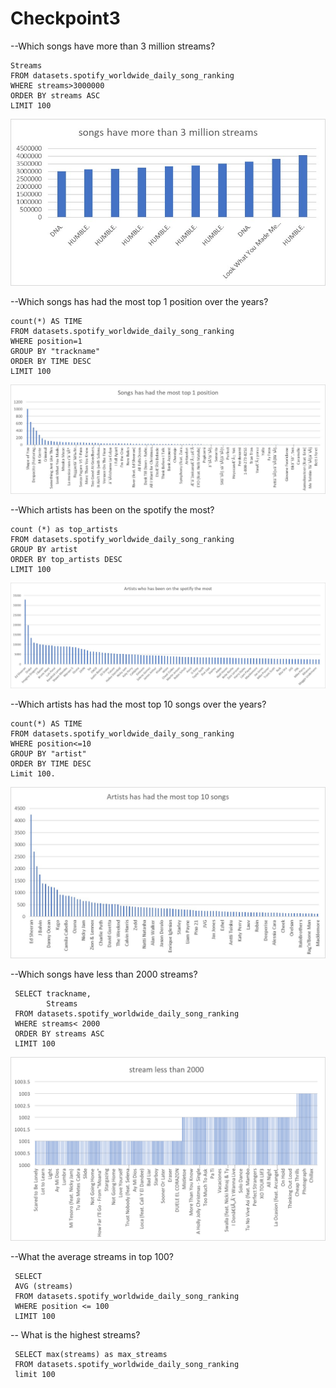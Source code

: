 # Checkpoint3 

--Which songs have more than 3 million streams?
```SELECT trackname,
Streams
FROM datasets.spotify_worldwide_daily_song_ranking
WHERE streams>3000000
ORDER BY streams ASC
LIMIT 100
```
![Checkpoint3](checkpoint2.jpg)

--Which songs has had the most top 1 position over the years?
```SELECT trackname,
count(*) AS TIME
FROM datasets.spotify_worldwide_daily_song_ranking
WHERE position=1
GROUP BY "trackname"
ORDER BY TIME DESC
LIMIT 100 
```
![Checkpoint3](checkpoint3.jpg)

--Which artists has been on the spotify the most?
```SELECT artist,
count (*) as top_artists
FROM datasets.spotify_worldwide_daily_song_ranking
GROUP BY artist
ORDER BY top_artists DESC
LIMIT 100 
```
![Checkpoint3](checkpoint4.jpg)

--Which artists has had the most top 10 songs over the years?
```SELECT artist,
count(*) AS TIME
FROM datasets.spotify_worldwide_daily_song_ranking
WHERE position<=10 
GROUP BY "artist"
ORDER BY TIME DESC
Limit 100.
```
![Checkpoint3](checkpoint5.jpg)

--Which songs have less than 2000  streams?

     SELECT trackname,
            Streams
     FROM datasets.spotify_worldwide_daily_song_ranking
     WHERE streams< 2000
     ORDER BY streams ASC
     LIMIT 100

![Checkpoint3](checkpoint1.jpg)



--What the average streams in top 100? 

     SELECT 
     AVG (streams)
     FROM datasets.spotify_worldwide_daily_song_ranking 
     WHERE position <= 100 
     LIMIT 100


-- What is  the highest streams? 
   
     SELECT max(streams) as max_streams
     FROM datasets.spotify_worldwide_daily_song_ranking 
     limit 100



